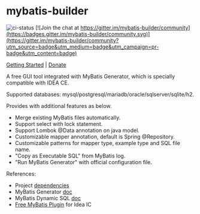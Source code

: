 # mybatis-builder

![ci-status](https://travis-ci.org/chuntungho/mybatis-builder.svg?branch=master)
[![Join the chat at https://gitter.im/mybatis-builder/community](https://badges.gitter.im/mybatis-builder/community.svg)](https://gitter.im/mybatis-builder/community?utm_source=badge&utm_medium=badge&utm_campaign=pr-badge&utm_content=badge)

[Getting Started](https://mybatis.chuntung.com) | [Donate](https://chuntung.com/donate)

A free GUI tool integrated with MyBatis Generator, which is specially compatible with IDEA CE.

Supported databases: mysql/postgresql/mariadb/oracle/sqlserver/sqlite/h2.

Provides with additional features as below.
- Merge existing MyBatis files automatically.
- Support select with lock statement.
- Support Lombok @Data annotation on java model.
- Customizable mapper annotation, default is Spring @Repository.
- Customizable patterns for mapper type, example type and SQL file name.
- "Copy as Executable SQL" from MyBatis log.
- "Run MyBatis Generator" with official configuration file.


References:

- Project [dependencies](dependencies.md)
- MyBatis Generator [doc](http://mybatis.org/generator)
- MyBatis Dynamic SQL [doc](https://github.com/mybatis/mybatis-dynamic-sql)
- [Free MyBatis Plugin](https://github.com/chuntungho/free-mybatis-plugin/releases/) for Idea IC
